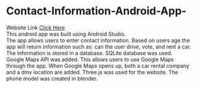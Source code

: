 # Contact-Information-Android-App-
Website Link [Click Here](https://contact-app-android.netlify.app/) <br>
This android app was built using Android Studio. <br>
The app allows users to enter contact information. Based on users age the app will return information such as: can the user drive, vote, and rent a car. <br>
The information is stored in a database. SQLite database was used. <br>
Google Maps API was added. This allows users to use Google Maps through the app. When Google Maps opens up, both a car rental company and a dmv location are added.
Three.js was used for the website.
The phone model was created in blender.
